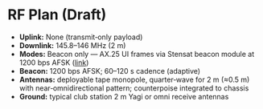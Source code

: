 # RF Plan (Draft)

- **Uplink:** None (transmit‑only payload)
- **Downlink:** 145.8–146 MHz (2 m)
- **Modes:** Beacon only — AX.25 UI frames via Stensat beacon module at 1200 bps AFSK ([link](http://www.stensat.org/products/product1.html))
- **Beacon:** 1200 bps AFSK; 60–120 s cadence (adaptive)
- **Antennas:** deployable tape monopole, quarter‑wave for 2 m (≈0.5 m) with near‑omnidirectional pattern; counterpoise integrated to chassis
- **Ground:** typical club station 2 m Yagi or omni receive antennas
